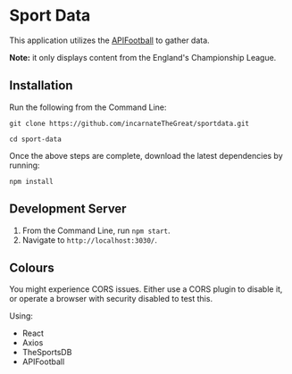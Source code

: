 # Sport Data

This application utilizes the [APIFootball](https://apifootball.com) to gather data.

**Note:** it only displays content from the England's Championship League.

## Installation

Run the following from the Command Line:

```
git clone https://github.com/incarnateTheGreat/sportdata.git

cd sport-data
```

Once the above steps are complete, download the latest dependencies by running:

```
npm install
```

## Development Server

1) From the Command Line, run `npm start`.
2) Navigate to `http://localhost:3030/`.

## Colours

You might experience CORS issues. Either use a CORS plugin to disable it, or operate a browser with security disabled to test this.

Using:

- React
- Axios
- TheSportsDB
- APIFootball
